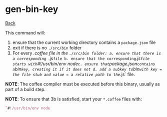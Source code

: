 gen-bin-key
===========

[Back](./README.md)

This command will:

1. ensure that the current working directory contains
	a `package.json` file
2. exit if there is no `./src/bin` folder
3. For every *.coffee file in the `./src/bin folder:
	a. ensure that there is a corresponding `*.js` file
	b. ensure that the corresponding `*.js` file starts
		with `#!/usr/bin/env node`
	c. ensure that `package.json` contains a `bin` key,
		creating it if it does not
	d. add a subkey to `bin` with key = the file stub
		and value = a relative path to the `*.js` file.

**NOTE**: The coffee compiler must be executed before
this binary, usually as part of a build step.

**NOTE**: To ensure that 3b is satisfied, start your
`*.coffee` files with:

```coffee
`#!/usr/bin/env node
`
```
